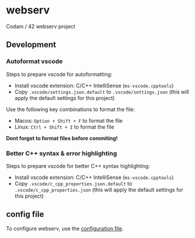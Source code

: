 # **webserv**
Codam / 42 webserv project

## Development
### Autoformat vscode

Steps to prepare vscode for autoformatting:
- Install vscode extension: C/C++ IntelliSense (`ms-vscode.cpptools`)
- Copy `.vscode/settings.json.default` to `.vscode/settings.json` (this will apply the default settings for this project)

Use the following key combinations to format the file:
- Macos: `Option + Shift + F` to format the file
- Linux: `Ctrl + Shift + I` to format the file

**Dont forget to format files before commiting!**

### Better C++ syntax & error highlighting
Steps to prepare vscode for better C++ syntax highlighting:
- Install vscode extension: C/C++ IntelliSense (`ms-vscode.cpptools`)
- Copy `.vscode/c_cpp_properties.json.default` to `.vscode/c_cpp_properties.json` (this will apply the default settings for this project)


## **config file**
To configure webserv, use the [configuration file](CONFIG.md).
